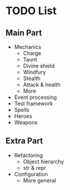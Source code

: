 TODO List
=========

## Main Part

* Mechanics
  * Charge
  * Taunt
  * Divine shield
  * Windfury
  * Stealth
  * Attack & health
  * More
* Event processing
* Test framework
* Spells
* Heroes
* Weapons

## Extra Part

* Refactoring
  * Object hierarchy
  * str & repr
* Configuration
  * More general
